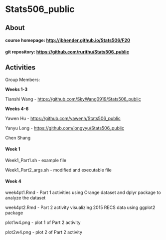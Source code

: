 # Stats506_public

## About 

#### course homepage: http://jbhender.github.io/Stats506/F20
#### git repository: https://github.com/rurithu/Stats506_public

## Activities 
Group Members: 

**Weeks 1-3**

Tianshi Wang - https://github.com/SkyWang0919/Stats506_public

**Weeks 4-6**

Yawen Hu - https://github.com/yawenh/Stats506_public

Yanyu Long - https://github.com/longyyu/Stats506_public

Chen Shang 

#### Week 1 
Week1_Part1.sh - example file 

Week1_Part2_args.sh - modified and executable file 

#### Week 4 

week4pt1.Rmd - Part 1 activities using Orange dataset and dplyr package to analyze the dataset

week4pt2.Rmd - Part 2 activity visualizing 2015 RECS data using ggplot2 package

plot1w4.png - plot 1 of Part 2 activity 

plot2w4.png - plot 2 of Part 2 activity

  

